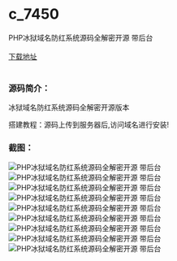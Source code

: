 # c_7450
PHP冰狱域名防红系统源码全解密开源 带后台
<br/></br>
[下载地址](https://www.uuid2.com/7450.html "下载地址")
<br/></br>
<h3>源码简介：</h3>
<p>冰狱域名防红系统源码全解密开源版本<p>
<p>搭建教程：源码上传到服务器后,访问域名进行安装!<p>
<h3>截图：</h3>
<img src="https://www.uuid2.com/wp-content/uploads/img/uimage/53001631498232.png" alt="PHP冰狱域名防红系统源码全解密开源 带后台"><img src="https://www.uuid2.com/wp-content/uploads/img/uimage/24621631498233.png" alt="PHP冰狱域名防红系统源码全解密开源 带后台"><img src="https://www.uuid2.com/wp-content/uploads/img/uimage/201631498236.png" alt="PHP冰狱域名防红系统源码全解密开源 带后台"><img src="https://www.uuid2.com/wp-content/uploads/img/uimage/74841631498237.png" alt="PHP冰狱域名防红系统源码全解密开源 带后台"><img src="https://www.uuid2.com/wp-content/uploads/img/uimage/20631631498239.png" alt="PHP冰狱域名防红系统源码全解密开源 带后台"><img src="https://www.uuid2.com/wp-content/uploads/img/uimage/42561631498241.png" alt="PHP冰狱域名防红系统源码全解密开源 带后台"><img src="https://www.uuid2.com/wp-content/uploads/img/uimage/17181631498243.png" alt="PHP冰狱域名防红系统源码全解密开源 带后台"><img src="https://www.uuid2.com/wp-content/uploads/img/uimage/94671631498246.png" alt="PHP冰狱域名防红系统源码全解密开源 带后台"><img src="https://www.uuid2.com/wp-content/uploads/img/uimage/20041631498247.png" alt="PHP冰狱域名防红系统源码全解密开源 带后台">
